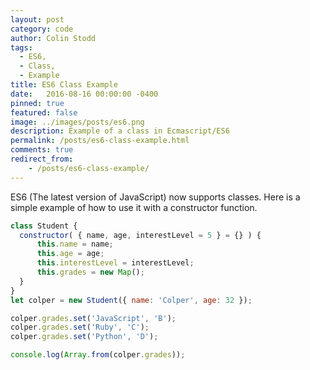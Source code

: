 ```yaml
---
layout: post
category: code
author: Colin Stodd
tags:
  - ES6,
  - Class,
  - Example
title: ES6 Class Example
date:   2016-08-16 00:00:00 -0400
pinned: true
featured: false
image: ../images/posts/es6.png
description: Example of a class in Ecmascript/ES6
permalink: /posts/es6-class-example.html
comments: true
redirect_from:
    - /posts/es6-class-example/
---
```


ES6 (The latest version of JavaScript) now supports classes. Here is a simple example of how to use it with a constructor function.

```javascript
class Student {
  constructor( { name, age, interestLevel = 5 } = {} ) {
      this.name = name;
      this.age = age;
      this.interestLevel = interestLevel;
      this.grades = new Map();
  }
}
let colper = new Student({ name: 'Colper', age: 32 });

colper.grades.set('JavaScript', 'B');
colper.grades.set('Ruby', 'C');
colper.grades.set('Python', 'D');

console.log(Array.from(colper.grades));
```
